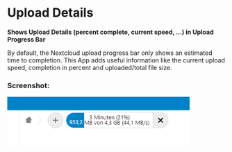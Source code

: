 # Upload Details
**Shows Upload Details (percent complete, current speed, ...) in Upload Progress Bar**

By default, the Nextcloud upload progress bar only shows an estimated time to completion. This App adds useful information like the current upload speed, completion in percent and uploaded/total file size.

### Screenshot:
![screenshot](screenshot.png)
